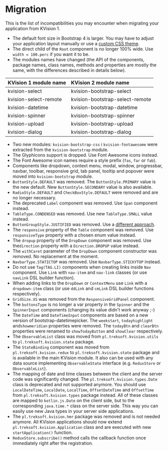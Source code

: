 # Migration

This is the list of incompatibilities you may encounter when migrating your application from KVision 1.

* The default font size in Bootstrap 4 is larger. You may have to adjust your application layout manually or use a [custom CSS theme](themes.md).
* The direct child of the `Root` component is no longer 100% wide. Use `width = 100.perc` if you want it to be.
* The modules names have changed \(the API of the components, package names, class names, methods and properties are mostly the same, with the differences described in details below\).

| KVision 1 module name | KVision 2 module name |
| :--- | :--- |
| kvision-select | kvision-bootstrap-select |
| kvision-select-remote | kvision-bootstrap-select-remote |
| kvision-datetime | kvision-bootstrap-datetime |
| kvision-spinner | kvision-bootstrap-spinner |
| kvision-upload | kvision-bootstrap-upload |
| kvision-dialog | kvision-bootstrap-dialog |

* Two new modules: `kvision-bootstrap-css` i `kvision-fontawesome` were extracted from the `kvision-bootstrap` module.
* The Glyphicons support is dropped. Use Font Awesome icons instead.
* The Font Awesome icon names require a style prefix \(`fas`, `far` or `fab`\).
* Components like dropdown, context menu, modal, window, progressbar, navbar, toolbar, responsive grid, tab panel, tooltip and popover were moved into `kvision-bootstrap` module.
* `ButtonStyle.DEFAULT` was removed. The `ButtonStyle.PRIMARY` value is the new default. New `ButtonStyle.SECONDARY` value is also available.
* `RadioStyle.DEFAULT` and `CheckBoxStyle.DEFAULT` were removed and are no longer necessary.
* The deprecated `Label` component was removed. Use `Span` component instead.
* `TableType.CONDENSED` was removed. Use new `TableType.SMALL` value instead.
* `ButtonGroupStyle.JUSTIFIED` was removed. Use a [different approach](https://getbootstrap.com/docs/4.0/migration/#button-group).
* The `responsive` property of the `Table` component was removed. Use `responsiveType` property with a chosen enum value instead.
* The `dropup` property of the `DropDown` component was removed. Use the`direction` property with a `Direction.DROPUP` value instead.
* The `withCaret` parameter of the `DropDown` component constructor was removed. No replacement at the moment.
* `NavbarType.STATICTOP` was removed. Use `NavbarType.STICKYTOP` instead.
* Do not use `Tag(TAG.LI)` components when creating links inside `Nav` component. Use `Link` with `nav-item` and `nav-link` classes \(or use `navLink` DSL builder function\).
* When adding links to the `DropDown` or `ContextMenu` use `Link` with a `dropdown-item` class \(or use `ddLink` and `cmLink` DSL builder functions respectively\).
* `GridSize.XS` was removed from the `ResponsiveGridPanel` component.
* The `buttonsType` is no longer a var property in the `Spinner` and the `SpinnerInput` components \(changing its value didn't work anyway ;-\)
* The `DateTime` and `DateTimeInput` components are based on a new version of bootstrap-datetimepicker. The `weekstart`, `todayhighlight` and`showmeridian` properties were removed. The `todayBtn` and `clearBtn` properties were renamed to `showTodayButton` and `showClear` respectively. 
* The `ObservableList` class was moved from `pl.treksoft.kvision.utils` to `pl.treksoft.kvision.state` package.
* The `StateBinding` component was moved from `pl.treksoft.kvision.redux` to `pl.treksoft.kvision.state` package and is available in the main KVision module. It also can be used with any data source implementing `ObservableState` interface \(e.g. `ReduxStore` or `ObservableList`\).
* The mapping of date and time classes between the client and the server code was significantly changed. The `pl.treksoft.kvision.types.Date` class is deprecated and not supported anymore. You should use `LocalDateTime`, `LocalDate`, `LocalTime`, `OffsetDateTime` and `OffsetTime` from `pl.treksoft.kvision.types` package instead. All of these classes are mapped to `kotlin.js.Date` on the client side, but to the corresponding `java.time.*` class on the server side. This way you can easily use new Java types in your server side applications.
* The `pl.treksoft.kvision.hmr` package was removed and is not needed anymore. All KVision applications should now extend `pl.treksoft.kvision.Application` class and are executed with new `startApplication()` function.
* `ReduxStore.subscribe()` method calls the callback function once immediately right after the registration.

